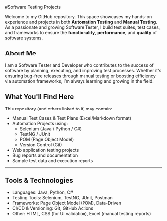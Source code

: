 #Software Testing Projects

Welcome to my GitHub repository. This space showcases my hands-on experience and projects in both **Automation Testing** and **Manual Testing**. As a passionate and growing Software Tester, I build test suites, test cases, and frameworks to ensure the **functionality**, **performance**, and **quality** of software systems.


## About Me

I am a Software Tester and Developer who contributes to the success of software by planning, executing, and improving test processes. Whether it's ensuring bug-free releases through manual testing or boosting efficiency via automation frameworks, I’m always learning and growing in the field.


## What You'll Find Here

This repository (and others linked to it) may contain:

- Manual Test Cases & Test Plans (Excel/Markdown format)
- Automation Projects using:
  - Selenium (Java / Python / C#)
  - TestNG / JUnit
  - POM (Page Object Model)
  - Version Control (Git)
- Web application testing projects
- Bug reports and documentation
- Sample test data and execution reports

---

## Tools & Technologies

- Languages: Java, Python, C#
- Testing Tools: Selenium, TestNG, JUnit, Postman
- Frameworks: Page Object Model (POM), Data-Driven
- CI/CD & Versioning: Git, GitHub Actions
- Other: HTML, CSS (for UI validation), Excel (manual testing reports)

